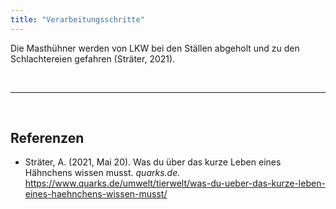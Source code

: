 ```yaml
---
title: "Verarbeitungsschritte"
---
```



Die Masthühner werden von LKW bei den Ställen abgeholt und zu den Schlachtereien gefahren (Sträter, 2021).


<br>

---

<br> 

## Referenzen
- Sträter, A. (2021, Mai 20). Was du über das kurze Leben eines Hähnchens wissen musst. *quarks.de.* <https://www.quarks.de/umwelt/tierwelt/was-du-ueber-das-kurze-leben-eines-haehnchens-wissen-musst/>
